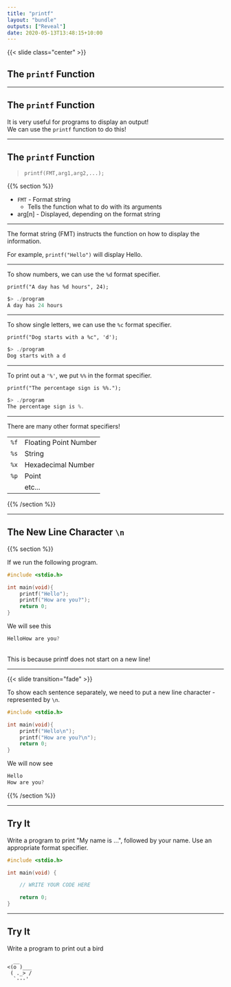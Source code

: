 ```yaml
---
title: "printf"
layout: "bundle"
outputs: ["Reveal"]
date: 2020-05-13T13:48:15+10:00
---
```


{{< slide class="center" >}}

## The `printf` Function

---

## The `printf` Function

It is very useful for programs to display an output!  
We can use the `printf` function to do this!

---

## The `printf` Function

> `printf(FMT,arg1,arg2,...);`

{{% section %}}

* `FMT` - Format string
  * Tells the function what to do with its arguments
* arg[n] - Displayed, depending on the format string

---

The format string (FMT) instructs the function on how to display the information.  

For example, `printf("Hello")` will display Hello.

---

To show numbers, we can use the `%d` format specifier.

`printf("A day has %d hours", 24);`  

```c
$> ./program
A day has 24 hours
```

---

To show single letters, we can use the `%c` format specifier.

`printf("Dog starts with a %c", 'd');`  

```c
$> ./program
Dog starts with a d
```

---

To print out a `'%'`, we put `%%` in the format specifier.  

`printf("The percentage sign is %%.");`  

```c
$> ./program
The percentage sign is %.
```

---

There are many other format specifiers!

| | |
|:---:|:---|
|`%f`|Floating Point Number|
|`%s`|String|
|`%x`|Hexadecimal Number|
|`%p`|Point|
||etc...|

{{% /section %}}

---

## The New Line Character `\n`

{{% section %}}

If we run the following program.

```c
#include <stdio.h>

int main(void){
    printf("Hello");
    printf("How are you?");
    return 0;
}
```

We will see this

```c
HelloHow are you?
```

&nbsp;  
This is because printf does not start on a new line!

---

{{< slide transition="fade" >}}

To show each sentence separately, we need to put a new line character - represented by `\n`.

```c
#include <stdio.h>

int main(void){
    printf("Hello\n");
    printf("How are you?\n");
    return 0;
}
```

We will now see

```c
Hello
How are you?
```

{{% /section %}}

---

## Try It

Write a program to print "My name is ...", followed by your name. Use an appropriate format specifier.

```c
#include <stdio.h>

int main(void) {

    // WRITE YOUR CODE HERE

    return 0;
}
```

---

## Try It

Write a program to print out a bird

```
  __
<(o )___
 ( ._> /
  `---'
```
